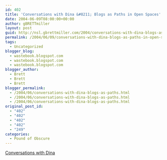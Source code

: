 ```yaml
---
id: 402
title: 'Conversations with Dina &#8211; Blogs as Paths in Open Spaces'
date: 2004-06-09T08:00:00+00:00
author: gBRETTmiller
layout: post
guid: http://nsl.gbrettmiller.com/2004/conversations-with-dina-blogs-as-paths-in-open-spaces
permalink: /2004/06/09/conversations-with-dina-blogs-as-paths-in-open-spaces/
tags:
  - Uncategorized
blogger_blog:
  - wastebook.blogspot.com
  - wastebook.blogspot.com
  - wastebook.blogspot.com
blogger_author:
  - Brett
  - Brett
  - Brett
blogger_permalink:
  - /2004/06/conversations-with-dina-blogs-as-paths.html
  - /2004/06/conversations-with-dina-blogs-as-paths.html
  - /2004/06/conversations-with-dina-blogs-as-paths.html
original_post_id:
  - "402"
  - "402"
  - "402"
  - "402"
  - "249"
categories:
  - Pound of Obscure
---
```

[Conversations with Dina](http://radio.weblogs.com/0121664/2004/05/27.html#a435)